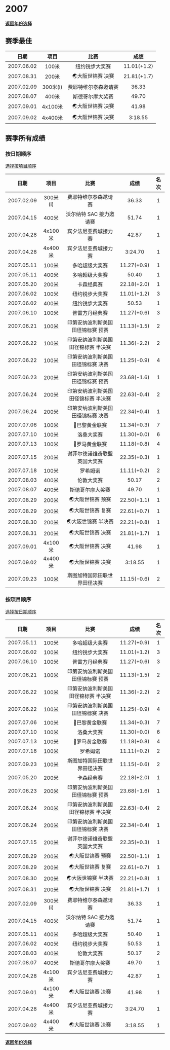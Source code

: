 # 2007

**[返回年份选择](../Results.md)**

## 赛季最佳

|    日期    |   项目   |         比赛         |    成绩     |
| :--------: | :------: | :------------------: | :---------: |
| 2007.06.02 |  100米   |    纽约锐步大奖赛    | 11.01(+1.2) |
| 2007.08.31 |  200米   |   🌏大阪世锦赛 决赛   | 21.81(+1.7) |
| 2007.02.09 | 300米(i) | 费耶特维尔泰森邀请赛 |    36.33    |
| 2007.08.07 |  400米   |   斯德哥尔摩大奖赛   |    49.70    |
| 2007.09.01 | 4x100米  |   🌏大阪世锦赛 决赛   |    41.98    |
| 2007.09.02 | 4x400米  |   🌏大阪世锦赛 决赛   |   3:18.55   |

## 赛季所有成绩

### 按日期顺序<a id='1'></a>

[选择按项目顺序](#2)

|    日期    |   项目   |                比赛                 |    成绩     | 名次 |
| :--------: | :------: | :---------------------------------: | :---------: | :--: |
| 2007.02.09 | 300米(i) |        费耶特维尔泰森邀请赛         |    36.33    |  1   |
| 2007.04.15 |  400米   |       沃尔纳特 SAC 接力邀请赛       |    51.74    |  1   |
| 2007.04.28 | 4x100米  |        宾夕法尼亚费城接力赛         |    42.87    |  1   |
| 2007.04.28 | 4x400米  |        宾夕法尼亚费城接力赛         |   3:24.70   |  1   |
| 2007.05.11 |  100米   |           多哈超级大奖赛            | 11.27(+0.9) |  1   |
| 2007.05.11 |  400米   |           多哈超级大奖赛            |    50.40    |  1   |
| 2007.05.20 |  200米   |             卡森经典赛              | 22.18(+2.0) |  1   |
| 2007.06.02 |  100米   |           纽约锐步大奖赛            | 11.01(+1.2) |  3   |
| 2007.06.02 |  400米   |           纽约锐步大奖赛            |    50.53    |  1   |
| 2007.06.10 |  100米   |           普雷方丹经典赛            | 11.27(+0.6) |  3   |
| 2007.06.21 |  100米   |  印第安纳波利斯美国田径锦标赛 预赛  | 11.13(+1.5) |  2   |
| 2007.06.22 |  100米   | 印第安纳波利斯美国田径锦标赛 半决赛 | 11.36(-2.2) |  2   |
| 2007.06.22 |  100米   |  印第安纳波利斯美国田径锦标赛 决赛  | 11.25(-0.9) |  4   |
| 2007.06.23 |  200米   |  印第安纳波利斯美国田径锦标赛 预赛  | 23.68(-1.6) |  1   |
| 2007.06.24 |  200米   | 印第安纳波利斯美国田径锦标赛 半决赛 | 22.63(-0.4) |  2   |
| 2007.06.24 |  200米   |  印第安纳波利斯美国田径锦标赛 决赛  | 22.34(+0.4) |  1   |
| 2007.07.06 |  100米   |            💎巴黎黄金联赛            | 11.34(+0.3) |  7   |
| 2007.07.10 |  100米   |             洛桑大奖赛              | 11.30(+0.0) |  6   |
| 2007.07.13 |  100米   |            💎罗马黄金联赛            | 11.18(+0.8) |  4   |
| 2007.07.15 |  200米   |    谢菲尔德诺维奇联盟英国大奖赛     | 22.35(+0.3) |  1   |
| 2007.07.18 |  100米   |              罗希姆诺               | 11.11(+0.2) |  2   |
| 2007.08.03 |  400米   |             伦敦大奖赛              |    50.17    |  2   |
| 2007.08.07 |  400米   |          斯德哥尔摩大奖赛           |    49.70    |  1   |
| 2007.08.29 |  200米   |          🌏大阪世锦赛 预赛           | 22.50(+1.1) |  1   |
| 2007.08.29 |  200米   |          🌏大阪世锦赛 复赛           | 22.61(+0.7) |  1   |
| 2007.08.30 |  200米   |         🌏大阪世锦赛 半决赛          | 22.21(+0.8) |  1   |
| 2007.08.31 |  200米   |          🌏大阪世锦赛 决赛           | 21.81(+1.7) |  1   |
| 2007.09.01 | 4x100米  |          🌏大阪世锦赛 决赛           |    41.98    |  1   |
| 2007.09.02 | 4x400米  |          🌏大阪世锦赛 决赛           |   3:18.55   |  1   |
| 2007.09.23 |  100米   |    斯图加特国际田联世界田径决赛     | 11.15(-0.6) |  2   |

### 按项目顺序<a id='2'></a>

[选择按日期顺序](#1)

|    日期    |   项目   |                比赛                 |    成绩     | 名次 |
| :--------: | :------: | :---------------------------------: | :---------: | :--: |
| 2007.05.11 |  100米   |           多哈超级大奖赛            | 11.27(+0.9) |  1   |
| 2007.06.02 |  100米   |           纽约锐步大奖赛            | 11.01(+1.2) |  3   |
| 2007.06.10 |  100米   |           普雷方丹经典赛            | 11.27(+0.6) |  3   |
| 2007.06.21 |  100米   |  印第安纳波利斯美国田径锦标赛 预赛  | 11.13(+1.5) |  2   |
| 2007.06.22 |  100米   | 印第安纳波利斯美国田径锦标赛 半决赛 | 11.36(-2.2) |  2   |
| 2007.06.22 |  100米   |  印第安纳波利斯美国田径锦标赛 决赛  | 11.25(-0.9) |  4   |
| 2007.07.06 |  100米   |            💎巴黎黄金联赛            | 11.34(+0.3) |  7   |
| 2007.07.10 |  100米   |             洛桑大奖赛              | 11.30(+0.0) |  6   |
| 2007.07.13 |  100米   |            💎罗马黄金联赛            | 11.18(+0.8) |  4   |
| 2007.07.18 |  100米   |              罗希姆诺               | 11.11(+0.2) |  2   |
| 2007.09.23 |  100米   |    斯图加特国际田联世界田径决赛     | 11.15(-0.6) |  2   |
| 2007.05.20 |  200米   |             卡森经典赛              | 22.18(+2.0) |  1   |
| 2007.06.23 |  200米   |  印第安纳波利斯美国田径锦标赛 预赛  | 23.68(-1.6) |  1   |
| 2007.06.24 |  200米   | 印第安纳波利斯美国田径锦标赛 半决赛 | 22.63(-0.4) |  2   |
| 2007.06.24 |  200米   |  印第安纳波利斯美国田径锦标赛 决赛  | 22.34(+0.4) |  1   |
| 2007.07.15 |  200米   |    谢菲尔德诺维奇联盟英国大奖赛     | 22.35(+0.3) |  1   |
| 2007.08.29 |  200米   |          🌏大阪世锦赛 预赛           | 22.50(+1.1) |  1   |
| 2007.08.29 |  200米   |          🌏大阪世锦赛 复赛           | 22.61(+0.7) |  1   |
| 2007.08.30 |  200米   |         🌏大阪世锦赛 半决赛          | 22.21(+0.8) |  1   |
| 2007.08.31 |  200米   |          🌏大阪世锦赛 决赛           | 21.81(+1.7) |  1   |
| 2007.02.09 | 300米(i) |        费耶特维尔泰森邀请赛         |    36.33    |  1   |
| 2007.04.15 |  400米   |       沃尔纳特 SAC 接力邀请赛       |    51.74    |  1   |
| 2007.05.11 |  400米   |           多哈超级大奖赛            |    50.40    |  1   |
| 2007.06.02 |  400米   |           纽约锐步大奖赛            |    50.53    |  1   |
| 2007.08.03 |  400米   |             伦敦大奖赛              |    50.17    |  2   |
| 2007.08.07 |  400米   |          斯德哥尔摩大奖赛           |    49.70    |  1   |
| 2007.04.28 | 4x100米  |        宾夕法尼亚费城接力赛         |    42.87    |  1   |
| 2007.09.01 | 4x100米  |          🌏大阪世锦赛 决赛           |    41.98    |  1   |
| 2007.04.28 | 4x400米  |        宾夕法尼亚费城接力赛         |   3:24.70   |  1   |
| 2007.09.02 | 4x400米  |          🌏大阪世锦赛 决赛           |   3:18.55   |  1   |

**[返回年份选择](../Results.md)**